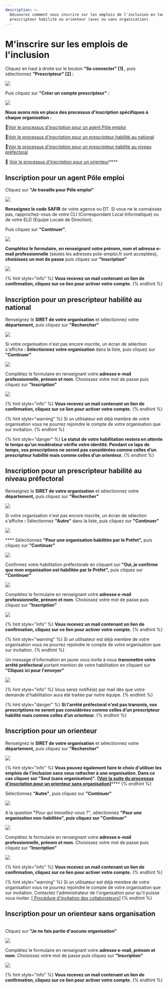 ```yaml
---
description: >-
  Découvrez comment vous inscrire sur les emplois de l'inclusion en tant que
  prescripteur habilité ou orienteur (avec ou sans organisation)
---
```


# M'inscrire sur les emplois de l'inclusion

Cliquez en haut à droite sur le bouton **"Se connecter" \[1] ,** puis sélectionnez **"Prescripteur" \[2] :**

![](../.gitbook/assets/seconnecter.png)

Puis cliquez sur **"Créer un compte prescripteur" :**

![](<../.gitbook/assets/image (179).png>)

**Nous avons mis en place des processus d'inscription spécifiques à chaque organisation :**

📝[Voir le processus d'inscription pour un agent Pôle emploi](inscription-prescripteur.md#inscription-pour-un-agent-pole-emploi)

📝[Voir le processus d'inscription pour un prescripteur habilité au national](inscription-prescripteur.md#inscription-pour-un-prescripteur-habilite-au-national)

📝[Voir le processus d'inscription pour un prescripteur habilité au niveau préfectoral](inscription-prescripteur.md#inscription-pour-un-prescripteur-habilite-au-niveau-prefectoral)

📝 [Voir le processus d'inscription pour un orienteur](inscription-prescripteur.md#inscription-pour-un-orienteur)****

## Inscription pour un agent Pôle emploi

Cliquez sur **"Je travaille pour Pôle emploi"**

![](<../.gitbook/assets/image (160).png>)

**Renseignez le code SAFIR** de votre agence ou DT. Si vous ne le connaissez pas, rapprochez-vous de votre CLI (Correspondant Local Informatique) ou de votre ELD (Equipe Locale de Direction).

Puis cliquez sur **"Continuer".**

![](<../.gitbook/assets/image (161) (1).png>)

**Complétez le formulaire, en renseignant votre prénom, nom et adresse e-mail professionnelle** (seules les adresses pole-emploi.fr sont acceptées), **choisissez un mot de passe** puis cliquez sur **"Inscription"**

![](<../.gitbook/assets/image (165) (1).png>)

{% hint style="info" %}
&#x20;**Vous recevez un mail contenant un lien de confirmation, cliquez sur ce lien pour activer votre compte.**
{% endhint %}

## Inscription pour un prescripteur habilité au national

Renseignez le **SIRET de votre organisation** et sélectionnez votre **département,** puis cliquez sur **"Rechercher"**

![](<../.gitbook/assets/image (171) (1).png>)

Si votre organisation n'est pas encore inscrite, un écran de sélection s'affiche **: Sélectionnez votre organisation** dans la liste, puis cliquez sur **"Continuer"**

![](<../.gitbook/assets/image (164) (1).png>)

Complétez le formulaire en renseignant votre **adresse e-mail professionnelle, prénom et nom**. Choisissez votre mot de passe puis cliquez sur **"Inscription"**

![](<../.gitbook/assets/image (178).png>)

{% hint style="info" %}
**Vous recevez un mail contenant un lien de confirmation, cliquez sur ce lien pour activer votre compte.**
{% endhint %}

{% hint style="warning" %}
Si un utilisateur est déjà membre de votre organisation vous ne pourrez rejoindre le compte de votre organisation que sur invitation.&#x20;
{% endhint %}

{% hint style="danger" %}
**Le statut de votre habilitation restera en attente le temps qu’un modérateur vérifie votre identité. Pendant ce laps de temps, vos prescriptions ne seront pas considérées comme celles d’un prescripteur habilité mais comme celles d’un orienteur.**
{% endhint %}

## Inscription pour un prescripteur habilité au niveau préfectoral

Renseignez le **SIRET de votre organisation** et sélectionnez votre **département,** puis cliquez sur **"Rechercher"**

![](<../.gitbook/assets/image (167) (2).png>)

Si votre organisation n'est pas encore inscrite, un écran de sélection s'affiche **:** Sélectionnez **"Autre"** dans la liste, puis cliquez sur **"Continuer"**

![](<../.gitbook/assets/image (164) (1).png>)

&#x20;**** Sélectionnez **"Pour une organisation habilitée par le Préfet",** puis cliquez sur **"Continuer"**

![](<../.gitbook/assets/image (173).png>)

Confirmez votre habilitation préfectorale en cliquant sur **"Oui, je confirme que mon organisation est habilitée par le Préfet",** puis cliquez sur **"Continuer"**

![](<../.gitbook/assets/image (169) (2).png>)

Complétez le formulaire en renseignant votre **adresse e-mail professionnelle, prénom et nom**. Choisissez votre mot de passe puis cliquez sur **"Inscription"**

![](<../.gitbook/assets/image (162) (1).png>)

{% hint style="info" %}
**Vous recevez un mail contenant un lien de confirmation, cliquez sur ce lien pour activer votre compte.**
{% endhint %}

{% hint style="warning" %}
Si un utilisateur est déjà membre de votre organisation vous ne pourrez rejoindre le compte de votre organisation que sur invitation.
{% endhint %}

Un message d'information en jaune vous invite à nous **transmettre votre arrêté préfectoral** portant mention de votre habilitation en cliquant sur **"Cliquez ici pour l'envoyer"**

![](../.gitbook/assets/sendhab.png)

{% hint style="info" %}
Vous serez notifié(e) par mail dès que votre demande d'habilitation aura été traitée par notre équipe.
{% endhint %}

{% hint style="danger" %}
&#x20;**Si l'arrêté préfectoral n'est pas transmis, vos prescriptions ne seront pas considérées comme celles d’un prescripteur habilité mais comme celles d’un orienteur.**
{% endhint %}

## Inscription pour un orienteur

Renseignez le **SIRET de votre organisation** et sélectionnez votre **département,** puis cliquez sur **"Rechercher"**

![](<../.gitbook/assets/image (171) (1).png>)

{% hint style="info" %}
**Vous pouvez également faire le choix d'utiliser les emplois de l'inclusion sans vous rattacher à une organisation. Dans ce cas cliquez sur "Seul (sans organisation)".** [**\[Voir la suite du processus d'inscription pour un orienteur sans organisation\]**](inscription-prescripteur.md#inscription-pour-un-orienteur-sans-organisation)****
{% endhint %}

Sélectionnez **"Autre"**, puis cliquez sur **"Continuer"**

![](<../.gitbook/assets/image (182) (2).png>)

A la question **"**_Pour qui travaillez-vous ?"_, sélectionnez **"Pour une organisation non-habilitée", puis cliquez sur "Continuer"**

![](<../.gitbook/assets/image (177) (1).png>)

Complétez le formulaire en renseignant votre **adresse e-mail professionnelle, prénom et nom**. Choisissez votre mot de passe puis cliquez sur **"Inscription"**

![](<../.gitbook/assets/image (176) (1).png>)

{% hint style="info" %}
**Vous recevez un mail contenant un lien de confirmation, cliquez sur ce lien pour activer votre compte.**
{% endhint %}

{% hint style="warning" %}
Si un utilisateur est déjà membre de votre organisation vous ne pourrez rejoindre le compte de votre organisation que sur invitation. Contactez l'administrateur de l'organisation pour qu'il puisse vous inviter. [\[ Procédure d'invitation des collaborateurs\]](rattachement-collaborateur-au-compte.md)
{% endhint %}

## Inscription pour un orienteur sans organisation

\
Cliquez sur **"Je ne fais partie d'aucune organisation"**

![](<../.gitbook/assets/image (175) (1).png>)

Complétez le formulaire en renseignant votre **adresse e-mail, prénom et nom**. Choisissez votre mot de passe puis cliquez sur **"Inscription"**

![](<../.gitbook/assets/image (170) (2).png>)

{% hint style="info" %}
**Vous recevez un mail contenant un lien de confirmation, cliquez sur ce lien pour activer votre compte.**
{% endhint %}
